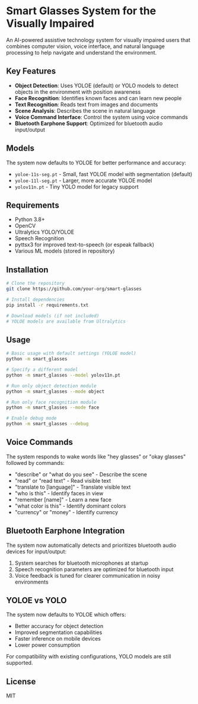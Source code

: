 # Smart Glasses System for the Visually Impaired

An AI-powered assistive technology system for visually impaired users that combines computer vision, voice interface, and natural language processing to help navigate and understand the environment.

## Key Features

- **Object Detection**: Uses YOLOE (default) or YOLO models to detect objects in the environment with position awareness
- **Face Recognition**: Identifies known faces and can learn new people
- **Text Recognition**: Reads text from images and documents
- **Scene Analysis**: Describes the scene in natural language
- **Voice Command Interface**: Control the system using voice commands
- **Bluetooth Earphone Support**: Optimized for bluetooth audio input/output

## Models

The system now defaults to YOLOE for better performance and accuracy:

- `yoloe-11s-seg.pt` - Small, fast YOLOE model with segmentation (default)
- `yoloe-11l-seg.pt` - Larger, more accurate YOLOE model
- `yolov11n.pt` - Tiny YOLO model for legacy support

## Requirements

- Python 3.8+
- OpenCV
- Ultralytics YOLO/YOLOE
- Speech Recognition
- pyttsx3 for improved text-to-speech (or espeak fallback)
- Various ML models (stored in repository)

## Installation

```bash
# Clone the repository
git clone https://github.com/your-org/smart-glasses

# Install dependencies
pip install -r requirements.txt

# Download models (if not included)
# YOLOE models are available from Ultralytics
```

## Usage

```bash
# Basic usage with default settings (YOLOE model)
python -m smart_glasses

# Specify a different model
python -m smart_glasses --model yolov11n.pt

# Run only object detection module
python -m smart_glasses --mode object

# Run only face recognition module
python -m smart_glasses --mode face

# Enable debug mode
python -m smart_glasses --debug
```

## Voice Commands

The system responds to wake words like "hey glasses" or "okay glasses" followed by commands:

- "describe" or "what do you see" - Describe the scene
- "read" or "read text" - Read visible text
- "translate to [language]" - Translate visible text
- "who is this" - Identify faces in view
- "remember [name]" - Learn a new face
- "what color is this" - Identify dominant colors
- "currency" or "money" - Identify currency

## Bluetooth Earphone Integration

The system now automatically detects and prioritizes bluetooth audio devices for input/output:

1. System searches for bluetooth microphones at startup
2. Speech recognition parameters are optimized for bluetooth input
3. Voice feedback is tuned for clearer communication in noisy environments

## YOLOE vs YOLO

The system now defaults to YOLOE which offers:
- Better accuracy for object detection
- Improved segmentation capabilities
- Faster inference on mobile devices
- Lower power consumption

For compatibility with existing configurations, YOLO models are still supported.

## License

MIT 